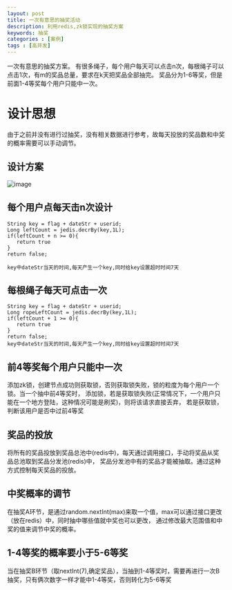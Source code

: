 ```yaml
---
layout: post
title: 一次有意思的抽奖活动
description: 利用redis,zk锁实现的抽奖方案
keywords: 抽奖
categories : [案例]
tags : [高并发]
---
```


一次有意思的抽奖方案。
有很多绳子，每个用户每天可以点击n次，每根绳子可以点击1次，有m的奖品总量，要求在k天把奖品全部抽完。
奖品分为1-6等奖，但是前面1-4等奖每个用户只能中一次。

# 设计思想
由于之前并没有进行过抽奖，没有相关数据进行参考，故每天投放的奖品数和中奖的概率需要可以手动调节。

## 设计方案
![image](/images/luckydraw.png)


## 每个用户点每天击n次设计

```
String key = flag + dateStr + userid;
Long leftCount = jedis.decrBy(key,1L);
if(leftCount + n >= 0){
   return true
}
return false;

key中dateStr当天的时间,每天产生一个key,同时给key设置超时时间7天
```

## 每根绳子每天可点击一次
```
String key = flag + dateStr + userid;
Long ropeLeftCount = jedis.decrBy(key,1L);
if(leftCount + 1 >= 0){
   return true
}
return false;
key中dateStr当天的时间,每天产生一个key,同时给key设置超时时间7天
```

## 前4等奖每个用户只能中一次
添加zk锁，创建节点成功则获取锁，否则获取锁失败，锁的粒度为每个用户一个锁。当一个抽中前4等奖时，
添加锁，若是获取锁失败(正常情况下，一个用户只能在一个地方登陆，这种情况可能是刷奖)，则将该请求直接丢弃，
若是获取锁，判断该用户是否中过前4等奖

## 奖品的投放
将所有的奖品投放到奖品总池中(redis中)，每天通过调用接口，手动将奖品从奖品总池取到奖品分发池(redis)中，
奖品分发池中有的奖品才能被抽取。通过这种方式控制每天奖品的投放。

## 中奖概率的调节
在抽奖A环节，是通过random.nextInt(max)来取一个值，max可以通过接口更改（放在redis）中，同时抽中哪些值就中奖也可以更改，
通过修改最大范围值和中奖的值来调节中奖的概率。

## 1-4等奖的概率要小于5-6等奖
当在抽奖B环节（取nextInt(7),确定奖品），当抽到1-4等奖时，需要再进行一次B抽奖，只有俩次数字一样才能中1-4等奖，否则转化为5-6等奖


[jekyll]:      http://jekyllrb.com
[jekyll-gh]:   https://github.com/jekyll/jekyll
[jekyll-help]: https://github.com/jekyll/jekyll-help
